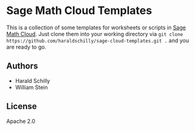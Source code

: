 Sage Math Cloud Templates
=========================

This is a collection of some templates for worksheets or scripts in [Sage Math Cloud](https://cloud.sagemath.org).
Just clone them into your working directory via `git clone https://github.com/haraldschilly/sage-cloud-templates.git .`
and you are ready to go.

Authors
-------

* Harald Schilly
* William Stein

License
-------

Apache 2.0

